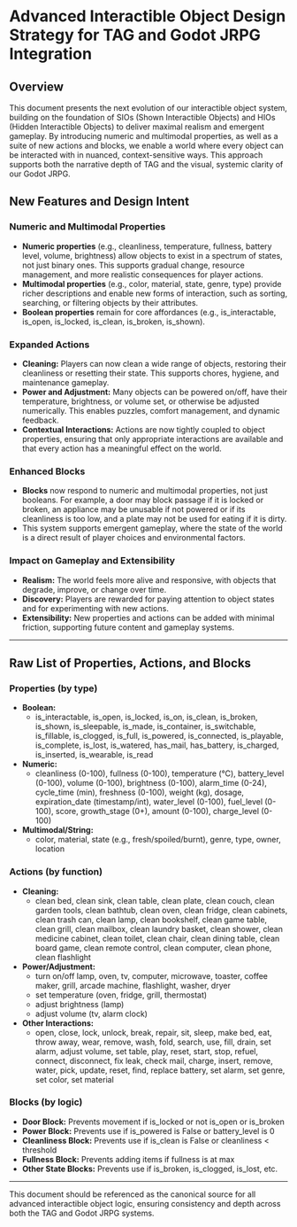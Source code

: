 # Advanced Interactible Object Design Strategy for TAG and Godot JRPG Integration

## Overview

This document presents the next evolution of our interactible object system, building on the foundation of SIOs (Shown Interactible Objects) and HIOs (Hidden Interactible Objects) to deliver maximal realism and emergent gameplay. By introducing numeric and multimodal properties, as well as a suite of new actions and blocks, we enable a world where every object can be interacted with in nuanced, context-sensitive ways. This approach supports both the narrative depth of TAG and the visual, systemic clarity of our Godot JRPG.

## New Features and Design Intent

### Numeric and Multimodal Properties
- **Numeric properties** (e.g., cleanliness, temperature, fullness, battery level, volume, brightness) allow objects to exist in a spectrum of states, not just binary ones. This supports gradual change, resource management, and more realistic consequences for player actions.
- **Multimodal properties** (e.g., color, material, state, genre, type) provide richer descriptions and enable new forms of interaction, such as sorting, searching, or filtering objects by their attributes.
- **Boolean properties** remain for core affordances (e.g., is_interactable, is_open, is_locked, is_clean, is_broken, is_shown).

### Expanded Actions
- **Cleaning:** Players can now clean a wide range of objects, restoring their cleanliness or resetting their state. This supports chores, hygiene, and maintenance gameplay.
- **Power and Adjustment:** Many objects can be powered on/off, have their temperature, brightness, or volume set, or otherwise be adjusted numerically. This enables puzzles, comfort management, and dynamic feedback.
- **Contextual Interactions:** Actions are now tightly coupled to object properties, ensuring that only appropriate interactions are available and that every action has a meaningful effect on the world.

### Enhanced Blocks
- **Blocks** now respond to numeric and multimodal properties, not just booleans. For example, a door may block passage if it is locked or broken, an appliance may be unusable if not powered or if its cleanliness is too low, and a plate may not be used for eating if it is dirty.
- This system supports emergent gameplay, where the state of the world is a direct result of player choices and environmental factors.

### Impact on Gameplay and Extensibility
- **Realism:** The world feels more alive and responsive, with objects that degrade, improve, or change over time.
- **Discovery:** Players are rewarded for paying attention to object states and for experimenting with new actions.
- **Extensibility:** New properties and actions can be added with minimal friction, supporting future content and gameplay systems.

---

## Raw List of Properties, Actions, and Blocks

### Properties (by type)
- **Boolean:**
  - is_interactable, is_open, is_locked, is_on, is_clean, is_broken, is_shown, is_sleepable, is_made, is_container, is_switchable, is_fillable, is_clogged, is_full, is_powered, is_connected, is_playable, is_complete, is_lost, is_watered, has_mail, has_battery, is_charged, is_inserted, is_wearable, is_read
- **Numeric:**
  - cleanliness (0-100), fullness (0-100), temperature (°C), battery_level (0-100), volume (0-100), brightness (0-100), alarm_time (0-24), cycle_time (min), freshness (0-100), weight (kg), dosage, expiration_date (timestamp/int), water_level (0-100), fuel_level (0-100), score, growth_stage (0+), amount (0-100), charge_level (0-100)
- **Multimodal/String:**
  - color, material, state (e.g., fresh/spoiled/burnt), genre, type, owner, location

### Actions (by function)
- **Cleaning:**
  - clean bed, clean sink, clean table, clean plate, clean couch, clean garden tools, clean bathtub, clean oven, clean fridge, clean cabinets, clean trash can, clean lamp, clean bookshelf, clean game table, clean grill, clean mailbox, clean laundry basket, clean shower, clean medicine cabinet, clean toilet, clean chair, clean dining table, clean board game, clean remote control, clean computer, clean phone, clean flashlight
- **Power/Adjustment:**
  - turn on/off lamp, oven, tv, computer, microwave, toaster, coffee maker, grill, arcade machine, flashlight, washer, dryer
  - set temperature (oven, fridge, grill, thermostat)
  - adjust brightness (lamp)
  - adjust volume (tv, alarm clock)
- **Other Interactions:**
  - open, close, lock, unlock, break, repair, sit, sleep, make bed, eat, throw away, wear, remove, wash, fold, search, use, fill, drain, set alarm, adjust volume, set table, play, reset, start, stop, refuel, connect, disconnect, fix leak, check mail, charge, insert, remove, water, pick, update, reset, find, replace battery, set alarm, set genre, set color, set material

### Blocks (by logic)
- **Door Block:** Prevents movement if is_locked or not is_open or is_broken
- **Power Block:** Prevents use if is_powered is False or battery_level is 0
- **Cleanliness Block:** Prevents use if is_clean is False or cleanliness < threshold
- **Fullness Block:** Prevents adding items if fullness is at max
- **Other State Blocks:** Prevents use if is_broken, is_clogged, is_lost, etc.

---

This document should be referenced as the canonical source for all advanced interactible object logic, ensuring consistency and depth across both the TAG and Godot JRPG systems. 